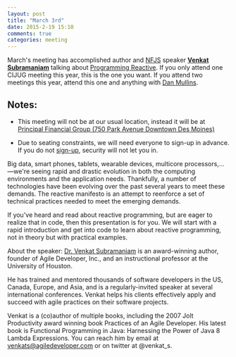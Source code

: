 ```yaml
---
layout: post
title: "March 3rd"
date: 2015-2-19 15:10
comments: true
categories: meeting
---
```

March's meeting has accomplished author and [NFJS] speaker  **[Venkat Subramaniam]** talking about [Programming Reactive]. If you only attend one CIJUG meeting this year, this is the one you want. If you attend two meetings this year, attend this one and anything with [Dan Mullins](dan).

## Notes:
* This meeting will not be at our usual location, instead it will be at
<a href="/assets/PrincipalCampusMap.pdf">Principal Financial
Group (750 Park Avenue Downtown Des Moines)</a>

* Due to seating constraints, we will need everyone to sign-up in
  advance. If you do not [sign-up], security will not let you in. 

Big data, smart phones, tablets, wearable devices, multicore processors,…—we're seeing rapid and drastic evolution in both the computing environments and the application needs. Thankfully, a number of technologies have been evolving over the past several years to meet these demands. The reactive manifesto is an attempt to reenforce a set of technical practices needed to meet the emerging demands.

If you've heard and read about reactive programming, but are eager to realize that in code, then this presentation is for you. We will start with a rapid introduction and get into code to learn about reactive programming, not in theory but with practical examples.

About the speaker:
[Dr. Venkat Subramaniam] is an award-winning author, founder of Agile Developer, Inc., and an instructional professor at the University of Houston.

He has trained and mentored thousands of software developers in the US, Canada, Europe, and Asia, and is a regularly-invited speaker at several international conferences. Venkat helps his clients effectively apply and succeed with agile practices on their software projects.

Venkat is a (co)author of multiple books, including the 2007 Jolt Productivity award winning book Practices of an Agile Developer. His latest book is Functional Programming in Java: Harnessing the Power of Java 8 Lambda Expressions. You can reach him by email at venkats@agiledeveloper.com or on twitter at @venkat_s.

[NFJS]: http://nofluffjuststuff.com/home/main
[Venkat Subramaniam]: https://twitter.com/venkat_s
[Dr. Venkat Subramaniam]: https://twitter.com/venkat_s
[Programming Reactive]: https://gist.github.com/staltz/868e7e9bc2a7b8c1f754
[dan]: https://twitter.com/dmullins
[pfg]:/assets/PrincipalCampusMap.pdf
[sign-up]: http://www.aureusgroup.com/form/reactive-programming.aspx
